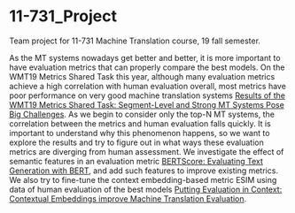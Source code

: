 # 11-731_Project

Team project for 11-731 Machine Translation course, 19 fall semester.

As the MT systems nowadays get better and better, it is more important to have evaluation metrics that can properly compare the best models. On the WMT19 Metrics Shared Task this year, although many evaluation metrics achieve a high correlation with human evaluation overall, most metrics have poor performance on very good machine translation systems [Results of the WMT19 Metrics Shared Task: Segment-Level and Strong MT Systems Pose Big Challenges](http://www.statmt.org/wmt19/pdf/53/WMT02.pdf). As we begin to consider only the top-N MT systems, the correlation between the metrics and human evaluation falls quickly. It is important to understand why this phenomenon happens, so we want to explore the results and try to figure out in what ways these evaluation metrics are diverging from human assessment. We investigate the effect of semantic features in an evaluation metric [BERTScore: Evaluating Text Generation with BERT](https://arxiv.org/abs/1904.09675), and add such features to improve existing metrics. We also try to fine-tune the context embedding-based metric ESIM using data of human evaluation of the best models [Putting Evaluation in Context: Contextual Embeddings improve Machine Translation Evaluation](https://www.aclweb.org/anthology/P19-1269/).
